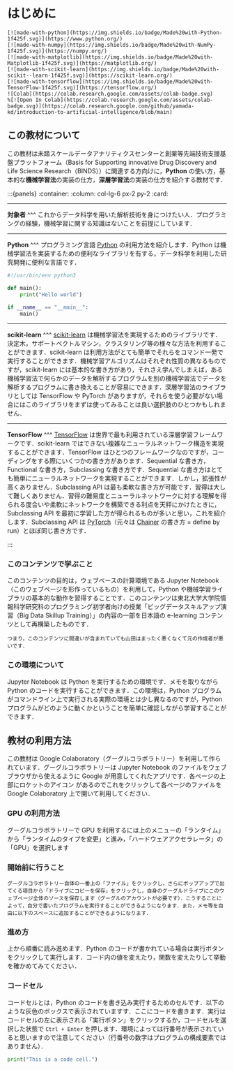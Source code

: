 # はじめに

```{only} html
[![made-with-python](https://img.shields.io/badge/Made%20with-Python-1f425f.svg)](https://www.python.org/)
[![made-with-numpy](https://img.shields.io/badge/Made%20with-NumPy-1f425f.svg)](https://numpy.org/)
[![made-with-matplotlib](https://img.shields.io/badge/Made%20with-Matplotlib-1f425f.svg)](https://matplotlib.org/)
[![made-with-scikit-learn](https://img.shields.io/badge/Made%20with-scikit--learn-1f425f.svg)](https://scikit-learn.org/)
[![made-with-tensorflow](https://img.shields.io/badge/Made%20with-TensorFlow-1f425f.svg)](https://tensorflow.org/)
![Colab](https://colab.research.google.com/assets/colab-badge.svg)
%[![Open In Colab](https://colab.research.google.com/assets/colab-badge.svg)](https://colab.research.google.com/github/yamada-kd/introduction-to-artificial-intelligence/blob/main)
```

## この教材について
この教材は未踏スケールデータアナリティクスセンターと創薬等先端技術支援基盤プラットフォーム（Basis for Supporting innovative Drug Discovery and Life Science Research（BINDS））に関連する方向けに，**Python** の使い方，基本的な**機械学習法**の実装の仕方，**深層学習法**の実装の仕方を紹介する教材です．

:::{panels}
:container:
:column: col-lg-6 px-2 py-2
:card:

---
**対象者**
^^^
これからデータ科学を用いた解析技術を身につけたい人．プログラミングの経験，機械学習に関する知識はないことを前提にしています．

---
**Python**
^^^
プログラミング言語 [Python](https://www.python.org/) の利用方法を紹介します．Python は機械学習法を実装するための便利なライブラリを有する，データ科学を利用した研究開発に便利な言語です．

```python
#!/usr/bin/env python3

def main():
    print("Hello world")
     
if __name__ == "__main__":
    main()
```

---
**scikit-learn**
^^^
[scikit-learn](https://scikit-learn.org/) は機械学習法を実現するためのライブラリです．決定木，サポートベクトルマシン，クラスタリング等の様々な方法を利用することができます．scikit-learn は利用方法がとても簡単でそれらをコマンド一発で実行することができます．機械学習アルゴリズムはそれぞれ性質の異なるものですが，scikit-learn には基本的な書き方があり，それさえ学んでしまえば，ある機械学習法で何らかのデータを解析するプログラムを別の機械学習法でデータを解析するプログラムに書き換えることが容易にできます．深層学習法のライブラリとしては TensorFlow や PyTorch がありますが，それらを使う必要がない場合にはこのライブラリをまずは使ってみることは良い選択肢のひとつかもしれません．

---
**TensorFlow**
^^^
[TensorFlow](https://www.tensorflow.org/) は世界で最も利用されている深層学習フレームワークです．scikit-learn ではできない複雑なニューラルネットワーク構造を実現することができます．TensorFlow はひとつのフレームワークなのですが，コーディングをする際にいくつかの書き方があります．Sequential な書き方，Functional な書き方，Subclassing な書き方です．Sequential な書き方はとても簡単にニューラルネットワークを実現することができます．しかし，拡張性が高くありません．Subclassing API は最も柔軟な書き方が可能です．習得は大して難しくありません．習得の難易度とニューラルネットワークに対する理解を得られる度合いや柔軟にネットワークを構築できる利点を天秤にかけたときに，Subclassing API を最初に学習した方が得られるものが多いと思い，これを紹介します．Subclassing API は [PyTorch](https://pytorch.org/)（元々は [Chainer](https://chainer.org/) の書き方 = define by run）とほぼ同じ書き方です．

:::

### このコンテンツで学ぶこと
このコンテンツの目的は，ウェブベースの計算環境である Jupyter Notebook（このウェブページを形作っているもの）を利用して，Python や機械学習ライブラリの基本的な動作を習得することです．このコンテンツは東北大学大学院情報科学研究科のプログラミング初学者向けの授業「ビッグデータスキルアップ演習（Big Data Skillup Training）」の内容の一部を日本語の e-learning コンテンツとして再構築したものです．
```{note}
つまり，このコンテンツに間違いが含まれていても山田はまったく悪くなくて元の作成者が悪いです．
```
### この環境について
Jupyter Notebook は Python を実行するための環境です．メモを取りながら Python のコードを実行することができます．この環境は，Python プログラムがコマンドライン上で実行される実際の環境とは少し異なるのですが，Python プログラムがどのように動くかということを簡単に確認しながら学習することができます．

## 教材の利用方法
この教材は Google Colaboratory（グーグルコラボラトリー）を利用して作られています．グーグルコラボラトリーは Jupyter Notebook のファイルをウェブブラウザから使えるように Google が用意してくれたアプリです．各ページの上部にロケットのアイコン <i class="fa fa-rocket" aria-hidden="true"></i> があるのでこれをクリックして各ページのファイルを Google Colaboratory 上で開いて利用してください．

### GPU の利用方法

グーグルコラボラトリーで GPU を利用するには上のメニューの「ランタイム」から「ランタイムのタイプを変更」と進み，「ハードウェアアクセラレータ」の「GPU」を選択します

### 開始前に行うこと

```{hint}
グーグルコラボラトリー自体の一番上の「ファイル」をクリックし，さらにポップアップで出てくる項目から「ドライブにコピーを保存」をクリックし，自身のグーグルドライブにこのウェブページ全体のソースを保存します（グーグルのアカウントが必要です）．こうすることによって，自分で書いたプログラムを実行することができるようになります．また，メモ等を自由に以下のスペースに追加することができるようになります．
```

### 進め方

上から順番に読み進めます．Python のコードが書かれている場合は実行ボタンをクリックして実行します．コード内の値を変えたり，関数を変えたりして挙動を確かめてみてください．

### コードセル

コードセルとは，Python のコードを書き込み実行するためのセルです．以下のような灰色のボックスで表示されていますす．ここにコードを書きます．実行はコードセルの左に表示される「実行ボタン」をクリックするか，コードセルを選択した状態で `Ctrl + Enter` を押します．環境によっては行番号が表示されていると思いますので注意してください（行番号の数字はプログラムの構成要素ではありません）．

```python
print("This is a code cell.")
```
